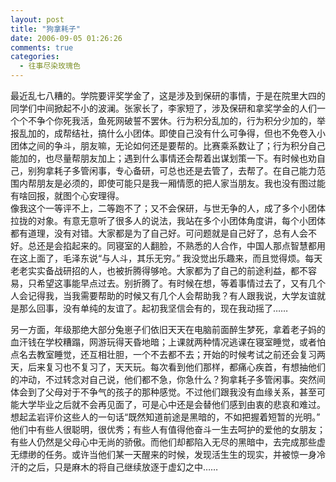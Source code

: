 ```yaml
---
layout: post
title: "狗拿耗子"
date: 2006-09-05 01:26:26
comments: true
categories:
  - 往事尽染玫瑰色
---
```

最近乱七八糟的。学院要评奖学金了，这是涉及到保研的事情，于是在院里大四的同学们中间掀起不小的波澜。张家长了，李家短了，涉及保研和拿奖学金的人们一个个不争个你死我活，鱼死网破誓不罢休。行为积分乱加的，行为积分少加的，举报乱加的，成帮结社，搞什么小团体。即使自己没有什么可争得，但也不免卷入小团体之间的争斗，朋友嘛，无论如何还是要帮的。比赛乘系数让了；行为积分自己能加的，也尽量帮朋友加上；遇到什么事情还会帮着出谋划策一下。有时候也劝自己，别狗拿耗子多管闲事，专心备研，可总也还是去管了，去帮了。在自己能力范围内帮朋友是必须的，即使可能只是我一厢情愿的把人家当朋友。我也没有图过能有啥回报，就图个心安理得。  
像我这个一等评不上，二等跑不了；又不会保研，与世无争的人，成了多个小团体拉拢的对象。有意无意听了很多人的说法，我站在多个小团体角度讲，每个小团体都有道理，没有对错。大家都是为了自己好。可问题就是自己好了，总有人会不好。总还是会掐起来的。同寝室的人翻脸，不熟悉的人合作，中国人那点智慧都用在这上面了，毛泽东说“与人斗，其乐无穷。” 我没觉出乐趣来，而且觉得烦。每天老老实实备战研招的人，也被折腾得够呛。大家都为了自己的前途利益，都不容易，只希望这事能早点过去。别折腾了。有时候在想，等着事情过去了，又有几个人会记得我，当我需要帮助的时候又有几个人会帮助我？有人跟我说，大学友谊就是那么回事，没有单纯的友谊了。起初我坚信会有的，现在我动摇了……

另一方面，年级那绝大部分兔崽子们依旧天天在电脑前面醉生梦死，拿着老子妈的血汗钱在学校糟蹋，网游玩得天昏地暗；上课就两种情况逃课在寝室睡觉，或者怕点名去教室睡觉，还互相壮胆，一个不去都不去；开始的时候考试之前还会复习两天，后来复习也不复习了，天天玩。每次看到他们那样，都痛心疾首，有想抽他们的冲动，不过转念对自己说，他们都不急，你急什么？狗拿耗子多管闲事。突然间体会到了父母对于不争气的孩子的那种感觉。不过他们跟我没有血缘关系，甚至可能大学毕业之后就不会再见面了，可是心中还是会替他们感到由衷的悲哀和难过。  
想起孟岩评价这些人的一句话“既然知道前途是黑暗的，不如把握着短暂的光明。” 他们中有些人很聪明，很优秀；有些人有值得他奋斗一生去呵护的爱他的女朋友；有些人仍然是父母心中无尚的骄傲。而他们却都陷入无尽的黑暗中，去完成那些虚无缥缈的任务。或许当他们某一天醒来的时候，发现活生生的现实，并被惊一身冷汗的之后，只是麻木的将自己继续放逐于虚幻之中……